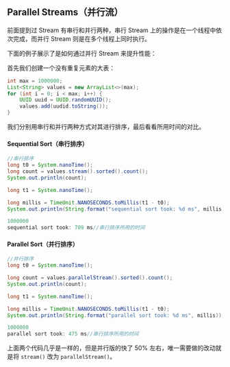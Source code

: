## Parallel Streams（并行流）

前面提到过 Stream 有串行和并行两种，串行 Stream 上的操作是在一个线程中依次完成，而并行 Stream 则是在多个线程上同时执行。

下面的例子展示了是如何通过并行 Stream 来提升性能：

首先我们创建一个没有重复元素的大表：

```java
int max = 1000000;
List<String> values = new ArrayList<>(max);
for (int i = 0; i < max; i++) {
    UUID uuid = UUID.randomUUID();
    values.add(uudid.toString());
}
```



我们分别用串行和并行两种方式对其进行排序，最后看看所用时间的对比。



#### Sequential Sort（串行排序）

```java
//串行排序
long t0 = System.nanoTime();
long count = values.stream().sorted().count();
System.out.println(count);

long t1 = System.nanoTime();

long millis = TimeUnit.NANOSECONDS.toMillis(t1 - t0);
System.out.println(String.format("sequential sort took: %d ms", millis));

1000000
sequential sort took: 709 ms//串行排序所用的时间
```



#### Parallel Sort（并行排序）

```java
//并行排序
long t0 = System.nanoTime();

long count = values.parallelStream().sorted().count();
System.out.println(count);

long t1 = System.nanoTime();

long millis = TimeUnit.NANOSECONDS.toMillis(t1 - t0);
System.out.println(String.format("parallel sort took: %d ms", millis)); 

1000000
parallel sort took: 475 ms//串行排序所用的时间
```



上面两个代码几乎是一样的，但是并行版的快了 50% 左右，唯一需要做的改动就是将 `stream()` 改为 `parallelStream()`。